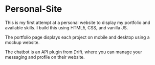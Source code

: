 # Personal-Site

This is my first attempt at a personal website to display my portfolio and available skills.
I build this using HTML5, CSS, and vanilla JS.

The portfolio page displays each project on mobile and desktop using a mockup website.

The chatbot is an API plugin from Drift, where you can manage your messaging and profile on their website.
